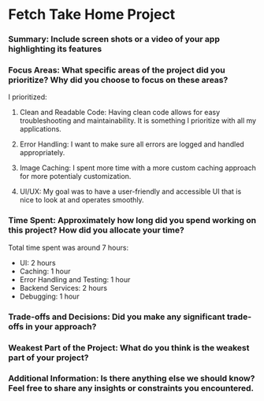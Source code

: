 # Fetch Take Home Project

### Summary: Include screen shots or a video of your app highlighting its features

### Focus Areas: What specific areas of the project did you prioritize? Why did you choose to focus on these areas?

I prioritized:
1. Clean and Readable Code:
   Having clean code allows for easy troubleshooting and maintainability. It is something I prioritize with all my applications.

2. Error Handling:
   I want to make sure all errors are logged and handled appropriately.

3. Image Caching:
   I spent more time with a more custom caching approach for more potentialy customization.

4. UI/UX:
   My goal was to have a user-friendly and accessible UI that is nice to look at and operates smoothly.

### Time Spent: Approximately how long did you spend working on this project? How did you allocate your time?

Total time spent was around 7 hours:
* UI: 2 hours
* Caching: 1 hour
* Error Handling and Testing: 1 hour
* Backend Services: 2 hours
* Debugging: 1 hour

### Trade-offs and Decisions: Did you make any significant trade-offs in your approach?

### Weakest Part of the Project: What do you think is the weakest part of your project?

### Additional Information: Is there anything else we should know? Feel free to share any insights or constraints you encountered.

